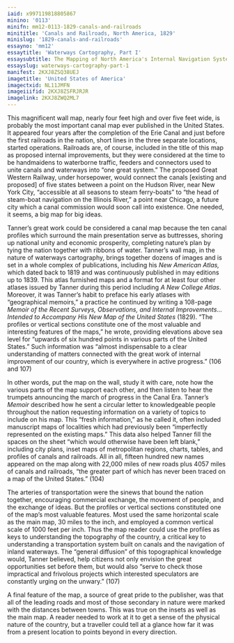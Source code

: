 ```yaml
---
iaid: x997119818805867
minino: '0113'
minifn: mm12-0113-1829-canals-and-railroads
minititle: 'Canals and Railroads, North America, 1829'
minislug: '1829-canals-and-railroads'
essayno: 'mm12'
essaytitle: 'Waterways Cartography, Part I'
essaysubtitle: The Mapping of North America's Internal Navigation Systems
essayslug: waterways-cartography-part-1
manifest: 2KXJ8ZSQ38UEJ
imagetitle: 'United States of America'
imagectxid: NL11JMFN
imageiiifid: 2KXJ8ZSFRJRJR
imagelink: 2KXJ8ZWQ2ML7
---
```

This magnificent wall map, nearly four feet high and over five feet wide, is probably the most important canal map ever published in the United States. It appeared four years after the completion of the Erie Canal and just before the first railroads in the nation, short lines in the three separate locations, started operations. Railroads are, of course, included in the title of this map as proposed internal improvements, but they were considered at the time to be handmaidens to waterborne traffic, feeders and connectors used to unite canals and waterways into “one great system.” The proposed Great Western Railway, under horsepower, would connect the canals \[existing and proposed\] of five states between a point on the Hudson River, near New York City, “accessible at all seasons to steam ferry-boats” to “the head of steam-boat navigation on the Illinois River,” a point near Chicago, a future city which a canal commission would soon call into existence. One needed, it seems, a big map for big ideas. 

Tanner’s great work could be considered a canal map because the ten canal profiles which surround the main presentation serve as buttresses, shoring up national unity and economic prosperity, completing nature’s plan by tying the nation together with ribbons of water. Tanner’s wall map, in the nature of waterways cartography, brings together dozens of images and is set in a whole complex of publications, including his _New American Atlas,_ which dated back to 1819 and was continuously published in may editions up to 1839. This atlas furnished maps and a format for at least four other atlases issued by Tanner during this period including _A New College Atlas_. Moreover, it was Tanner’s habit to preface his early atlases with “geographical memoirs,” a practice he continued by writing a 108-page _Memoir of the Recent Surveys, Observations, and Internal Improvements…Intended to Accompany His New Map of the United States_ (1829). “The profiles or vertical sections constitute one of the most valuable and interesting features of the maps,” he wrote, providing elevations above sea level for “upwards of six hundred points in various parts of the United States.” Such information was “almost indispensable to a clear understanding of matters connected with the great work of internal improvement of our country, which is everywhere in active progress.” (106 and 107) 

In other words, put the map on the wall, study it with care, note how the various parts of the map support each other, and then listen to hear the trumpets announcing the march of progress in the Canal Era. Tanner’s _Memoir_ described how he sent a circular letter to knowledgeable people throughout the nation requesting information on a variety of topics to include on his map. This “fresh information,” as he called it, often included manuscript maps of localities which had previously been “imperfectly represented on the existing maps.” This data also helped Tanner fill the spaces on the sheet “which would otherwise have been left blank,” including city plans, inset maps of metropolitan regions, charts, tables, and profiles of canals and railroads. All in all, fifteen hundred new names appeared on the map along with 22,000 miles of new roads plus 4057 miles of canals and railroads, “the greater part of which has never been traced on a map of the United States.” (104) 

The arteries of transportation were the sinews that bound the nation together, encouraging commercial exchange, the movement of people, and the exchange of ideas. But the profiles or vertical sections constituted one of the map’s most valuable features. Most used the same horizontal scale as the main map, 30 miles to the inch, and employed a common vertical scale of 1000 feet per inch. Thus the map reader could use the profiles as keys to understanding the topography of the country, a critical key to understanding a transportation system built on canals and the navigation of inland waterways. The “general diffusion” of this topographical knowledge would, Tanner believed, help citizens not only envision the great opportunities set before them, but would also “serve to check those impractical and frivolous projects which interested speculators are constantly urging on the unwary.” (107) 

A final feature of the map, a source of great pride to the publisher, was that all of the leading roads and most of those secondary in nature were marked with the distances between towns. This was true on the insets as well as the main map. A reader needed to work at it to get a sense of the physical nature of the country, but a traveller could tell at a glance how far it was from a present location to points beyond in every direction.

